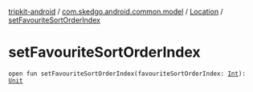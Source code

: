 [tripkit-android](../../index.md) / [com.skedgo.android.common.model](../index.md) / [Location](index.md) / [setFavouriteSortOrderIndex](./set-favourite-sort-order-index.md)

# setFavouriteSortOrderIndex

`open fun setFavouriteSortOrderIndex(favouriteSortOrderIndex: `[`Int`](https://kotlinlang.org/api/latest/jvm/stdlib/kotlin/-int/index.html)`): `[`Unit`](https://kotlinlang.org/api/latest/jvm/stdlib/kotlin/-unit/index.html)